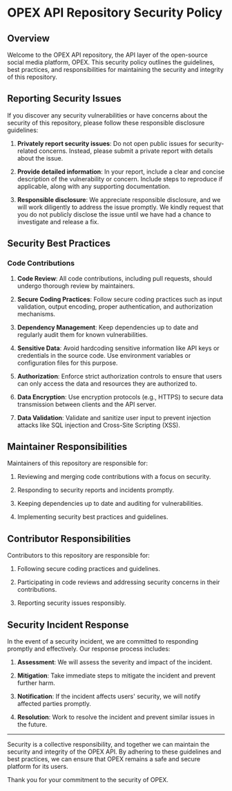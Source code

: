 # OPEX API Repository Security Policy

## Overview

Welcome to the OPEX API repository, the API layer of the open-source social media platform, OPEX. This security policy outlines the guidelines, best practices, and responsibilities for maintaining the security and integrity of this repository.

## Reporting Security Issues

If you discover any security vulnerabilities or have concerns about the security of this repository, please follow these responsible disclosure guidelines:

1. **Privately report security issues**: Do not open public issues for security-related concerns. Instead, please submit a private report with details about the issue.

2. **Provide detailed information**: In your report, include a clear and concise description of the vulnerability or concern. Include steps to reproduce if applicable, along with any supporting documentation.

3. **Responsible disclosure**: We appreciate responsible disclosure, and we will work diligently to address the issue promptly. We kindly request that you do not publicly disclose the issue until we have had a chance to investigate and release a fix.

## Security Best Practices

### Code Contributions

1. **Code Review**: All code contributions, including pull requests, should undergo thorough review by maintainers.

2. **Secure Coding Practices**: Follow secure coding practices such as input validation, output encoding, proper authentication, and authorization mechanisms.

3. **Dependency Management**: Keep dependencies up to date and regularly audit them for known vulnerabilities.

4. **Sensitive Data**: Avoid hardcoding sensitive information like API keys or credentials in the source code. Use environment variables or configuration files for this purpose.

5. **Authorization**: Enforce strict authorization controls to ensure that users can only access the data and resources they are authorized to.

6. **Data Encryption**: Use encryption protocols (e.g., HTTPS) to secure data transmission between clients and the API server.

7. **Data Validation**: Validate and sanitize user input to prevent injection attacks like SQL injection and Cross-Site Scripting (XSS).


## Maintainer Responsibilities

Maintainers of this repository are responsible for:

1. Reviewing and merging code contributions with a focus on security.

2. Responding to security reports and incidents promptly.

3. Keeping dependencies up to date and auditing for vulnerabilities.

4. Implementing security best practices and guidelines.

## Contributor Responsibilities

Contributors to this repository are responsible for:

1. Following secure coding practices and guidelines.

2. Participating in code reviews and addressing security concerns in their contributions.

3. Reporting security issues responsibly.

## Security Incident Response

In the event of a security incident, we are committed to responding promptly and effectively. Our response process includes:

1. **Assessment**: We will assess the severity and impact of the incident.

2. **Mitigation**: Take immediate steps to mitigate the incident and prevent further harm.

3. **Notification**: If the incident affects users' security, we will notify affected parties promptly.

4. **Resolution**: Work to resolve the incident and prevent similar issues in the future.

---

Security is a collective responsibility, and together we can maintain the security and integrity of the OPEX API. By adhering to these guidelines and best practices, we can ensure that OPEX remains a safe and secure platform for its users.

Thank you for your commitment to the security of OPEX.

